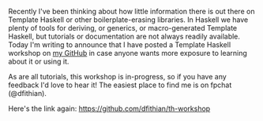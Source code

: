 Recently I've been thinking about how little information there is out there on Template Haskell or other
boilerplate-erasing libraries. In Haskell we have plenty of tools for deriving, or generics, or macro-generated Template
Haskell, but tutorials or documentation are not always readily available. Today I'm writing to announce that I have
posted a Template Haskell workshop on [my GitHub](https://github.com/dfithian/th-workshop) in case anyone wants more
exposure to learning about it or using it.

As are all tutorials, this workshop is in-progress, so if you have any feedback I'd love to hear it! The easiest place
to find me is on fpchat (@dfithian).

Here's the link again: https://github.com/dfithian/th-workshop
